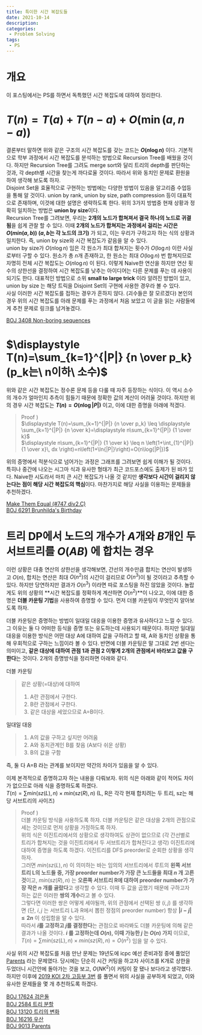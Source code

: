 ```yaml
---
title: 특이한 시간 복잡도들
date: 2021-10-14
description:
categories:
 - Problem Solving
tags:
 - PS
---
```

# 개요
이 포스팅에서는 PS를 하면서 독특했던 시간 복잡도에 대하여 정리한다.

# $T(n)=T(a)+T(n-a)+O(\min(a,n-a))$

결론부터 말하면 위와 같은 구조의 시간 복잡도를 갖는 코드는 **$O(n\log{n})$** 이다.
기본적으로 학부 과정에서 시간 복잡도를 분석하는 방법으로 Recursion Tree를 배웠을 것이다.
하지만 Recursion Tree를 그려도 merge sort와 달리 트리의 depth를 판단하는 것과, 각 depth별 시간을 찾는게 까다로울 것이다.
따라서 위와 동치인 문제로 환원을 하여 생각해 보도록 하자.   
Disjoint Set을 효율적으로 구현하는 방법에는 다양한 방법이 있음을 알고리즘 수업등을 통해 알 것이다.
union by rank, union by size, path compression 등이 대표적으로 존재하며, 이것에 대한 설명은 생략하도록 한다.
위의 3가지 방법중 현재 상황과 정확히 일치하는 방법은 **union by size**이다.   
Recursion Tree를 그려보면, 우리는 **2개의 노드가 합쳐져서 결국 하나의 노드로 귀결됨**을 쉽게 관찰 할 수 있다.
이때 **2개의 노드가 합쳐지는 과정에서 걸리는 시간은 $O(min(a,b))$ ($a, b$는 각 노드의 크기)** 가 되고, 이는 우리가 구하고자 하는 식의 상황과 일치한다. 즉, union by size와 시간 복잡도가 같음을 알 수 있다.   
union by size가 $O(n\log{n})$ 임은 각 원소가 최대 합쳐지는 횟수가 $O(\log{n})$ 이란 사실로부터 구할 수 있다. 원소가 총 $n$개 존재하고, 한 원소는 최대 $O(\log{n})$ 번 합쳐지므로 자명히 전체 시간 복잡도는 $O(n\log{n})$ 이 된다. 이렇게 Naive한 연산을 하지만 연산 횟수의 상한선을 결정하여 시간 복잡도를 낮추는 아이디어는 다른 문제를 푸는 데 사용이 되기도 한다. 대표적인 방법으로 소위 **small to large trick** 이라 알려진 방법이 있고, union by size 는 해당 트릭을 Disjoint Set의 구현에 사용한 경우라 볼 수 있다.   
사실 이러한 시간 복잡도를 접하는 경우가 흔하지 않다. (괴수들은 잘 모르겠다) 본인의 경우 위의 시간 복잡도를 아래 문제를 푸는 과정에서 처음 보았고 이 글을 읽는 사람들에게 추천 문제로 링크를 남겨놓겠다.   
   
[BOJ 3408 Non-boring sequences](https://www.acmicpc.net/problem/3408)   
   

# $\displaystyle T(n)=\sum_{k=1}^{|P|} {n \over p_k} (p_k는\ n이하\ 소수)$   

위와 같은 시간 복잡도는 정수론 문제 등을 다룰 때 자주 등장하는 식이다. 이 역시 소수의 개수가 얼마인지 추측이 힘들기 때문에 정확한 값의 계산이 어려울 것이다. 하지만 위의 경우 시간 복잡도는 **$T(n)=O(n\log{|P|})$** 이고, 이에 대한 증명을 아래에 적겠다.
> Proof )   
> $\displaystyle T(n)=\sum_{k=1}^{|P|} {n \over p_k} \leq \displaystyle \sum_{k=1}^{|P|} {n \over k}=\displaystyle n\sum_{k=1}^{|P|} {1 \over k}$   
> $\displaystyle n\sum_{k=1}^{|P|} {1 \over k} \leq n \left(1+\int_{1}^{|P|} {1 \over x}\, dx \right)=n\left(1+\ln{|P|}\right)=O(n\log{|P|})$   

위의 증명에서 적분식으로 넘어가는 과정은 그래프를 그려보면 쉽게 이해가 될 것이다. 특히나 중간에 나오는 시그마 식과 유사한 형태가 최근 코드포스에도 출제가 된 바가 있다. Naive한 시도라서 마치 큰 시간 복잡도가 나올 것 같지만 **생각보다 시간이 걸리지 않는다는 점이 해당 시간 복잡도의 핵심**이다. 마찬가지로 해당 사실을 이용하는 문제들을 추천하겠다.   
   
[Make Them Equal (#747 div2.C)](http://codeforces.com/contest/1594/problem/C)   
[BOJ 6291 Brunhilda's Birthday](https://www.acmicpc.net/problem/6291)   

# 트리 DP에서 노드의 개수가 $A$개와 $B$개인 두 서브트리를 $O(AB)$ 에 합치는 경우

이런 상황은 대충 연산의 상한선을 생각해보면, 간선의 개수만큼 합치는 연산이 발생하고 $O(n)$, 합치는 연산은 최대 $O(n^2)$의 시간이 걸리므로 $O(n^3)$이 될 것이라고 추측할 수 있다. 하지만 당연하지만 결과가 $O(n^3)$ 이라면 따로 포스팅을 하진 않았을 것이다.
놀랍게도 위의 상황의 **시간 복잡도를 정확하게 계산하면 $O(n^2)$**이 나오고, 이에 대한 증명은 **더블 카운팅 기법**을 사용하여 증명할 수 있다. 먼저 더블 카운팅이 무엇인지 알아보도록 하자.   

더블 카운팅은 증명하는 방법이 일대일 대응을 이용한 증명과 유사하다고 느낄 수 있다. 그 이유는 둘 다 어떠한 등식을 증명 또는 유도하는데 사용되기 때문이다. 하지만 일대일 대응을 이용한 방식은 어떤 대상 A에 대하여 값을 구하려고 할 때, A와 동치인 상황을 통해 우회적으로 구하는 느낌이라 볼 수 있다.
반면에 더블 카운팅은 말 그대로 2번 센다는 의미이고, **같은 대상에 대하여 관점 1과 관점 2 이렇게 2개의 관점에서 바라보고 값을 구한다**는 것이다. 2개의 증명방식을 정리하면 아래와 같다.

더블 카운팅
> 같은 상황(=대상)에 대하여   
> 1. A란 관점에서 구한다.   
> 2. B란 관점에서 구한다.   
> 3. 같은 대상을 세었으므로 A=B이다.

일대일 대응
> 1. A의 값을 구하고 싶지만 어려움   
> 2. A와 동치관계인 B를 찾음 (A보다 쉬운 상황)   
> 3. B의 값을 구함

즉, 둘 다 A=B 라는 관계를 보이지만 약간의 차이가 있음을 알 수 있다.   

이제 본격적으로 증명하고자 하는 내용을 다뤄보자. 위의 식은 아래와 같이 적어도 차이가 없으므로 아래 식을 증명하도록 하겠다.   
$\displaystyle T(n)=\sum {min(sz(L),n)\times min(sz(R),n)}$  (L, R은 각각 현재 합치려는 두 트리, sz는 해당 서브트리의 사이즈)
> Proof )   
> 더블 카운팅 방식을 사용하도록 하자. 더블 카운팅은 같은 대상을 2개의 관점으로 세는 것이므로 먼저 상황을 가정하도록 하자.   
> 위의 식은 이진트리에서의 상황으로 생각하여도 상관이 없으므로 (각 간선별로 트리가 합쳐지는 것을 이진트리에서 두 서브트리가 합쳐진다고 생각) 이진트리에 대하여 증명을 하도록 하겠다. 이진트리를 DFS preorder로 순회한 상황을 생각하자.   
> 그러면 $min(sz(L),n)$ 이 의미하는 바는 임의의 서브트리에서 루트의 **왼쪽 서브트리 L의 노드들 중, 가장 preorder number가 가장 큰 노드들을 최대 $n$ 개 고른 것**이고, $min(sz(R),n)$ 는 **오른쪽 서브트리 R에 대하여 preorder number가 가장 작은 $n$ 개를 골랐다**고 생각할 수 있다. 이때 두 값을 곱했기 때문에 구하고자 하는 값은 이러한 **쌍의 개수**라고 볼 수 있다.   
> 그렇다면 이러한 쌍은 어떻게 세야될까, 위의 관점에서 선택된 쌍 $(i,j)$ 를 생각하면 (단, $i,j$ 는 서브트리 L과 R에서 뽑힌 정점의 preorder number) 항상 **$|i-j| \leq 2n$** 이 성립함을 알 수 있다.   
> 따라서 **$i$를 고정하고 $j$를 결정한다**는 관점으로 바라봐도 더블 카운팅에 의해 같은 결과가 나올 것이다. **$i$ 를 고정하는데 $O(n)$, 이때 가능한 $j$ 는 $O(n)$ 가지** 이므로,    
> $\displaystyle T(n)=\sum {min(sz(L),n)\times min(sz(R),n)}=O(n^2)$ 임을 알 수 있다.

사실 위의 시간 복잡도를 처음 만난 문제는 19년도에 icpc 예선 준비과정 중에 풀었던 [Parents](https://www.acmicpc.net/problem/9013) 라는 문제였다. 당시에는 단순히 시간 커팅을 하고자 사이즈를 K개로 상한을 두었더니 시간안에 돌아가는 것을 보고, $O(NK^2)$이 커팅이 잘 됐나 보다라고 생각했다. 하지만 이후에 [2019 KOI 2차 고등부 3번](https://www.acmicpc.net/problem/17624) 를 풀면서 위의 사실을 공부하게 되었고, 이와 유사한 문제들을 몇 개 추천하도록 하겠다.   

[BOJ 17624 검은돌](https://www.acmicpc.net/problem/17624)   
[BOJ 2584 트리 분할](https://www.acmicpc.net/problem/2584)   
[BOJ 13120 트리의 변화](https://www.acmicpc.net/problem/13120)   
[BOJ 16216 우산](https://www.acmicpc.net/problem/16216)   
[BOJ 9013 Parents](https://www.acmicpc.net/problem/9013)   
